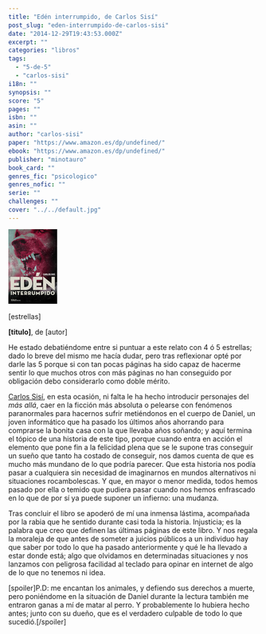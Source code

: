 ```yaml
---
title: "Edén interrumpido, de Carlos Sisí"
post_slug: "eden-interrumpido-de-carlos-sisi"
date: "2014-12-29T19:43:53.000Z"
excerpt: ""
categories: "libros"
tags: 
  - "5-de-5"
  - "carlos-sisi"
i18n: ""
synopsis: ""
score: "5"
pages: ""
isbn: ""
asin: ""
author: "carlos-sisi"
paper: "https://www.amazon.es/dp/undefined/"
ebook: "https://www.amazon.es/dp/undefined/"
publisher: "minotauro"
book_card: ""
genres_fic: "psicologico"
genres_nofic: ""
serie: ""
challenges: ""
cover: "../../default.jpg"
---
```


![[titulo-foto]](images/eden-interrumpido-p.jpg)

\[estrellas\]

**\[titulo\]**, de \[autor\]

He estado debatiéndome entre si puntuar a este relato con 4 ó 5 estrellas; dado lo breve del mismo me hacía dudar, pero tras reflexionar opté por darle las 5 porque si con tan pocas páginas ha sido capaz de hacerme sentir lo que muchos otros con más páginas no han conseguido por obligación debo considerarlo como doble mérito.

[Carlos Sisí](http://fjp.es/autor/carlos-sisi "Carlos Sisí"), en esta ocasión, ni falta le ha hecho introducir personajes del _más allá_, caer en la ficción más absoluta o pelearse con fenómenos paranormales para hacernos sufrir metiéndonos en el cuerpo de Daniel, un joven informático que ha pasado los últimos años ahorrando para comprarse la bonita casa con la que llevaba años soñando; y aquí termina el tópico de una historia de este tipo, porque cuando entra en acción el elemento que pone fin a la felicidad plena que se le supone tras conseguir un sueño que tanto ha costado de conseguir, nos damos cuenta de que es mucho más mundano de lo que podría parecer. Que esta historia nos podía pasar a cualquiera sin necesidad de imaginarnos en mundos alternativos ni situaciones rocambolescas. Y que, en mayor o menor medida, todos hemos pasado por ella o temido que pudiera pasar cuando nos hemos enfrascado en lo que de por sí ya puede suponer un infierno: una mudanza.

Tras concluir el libro se apoderó de mí una inmensa lástima, acompañada por la rabia que he sentido durante casi toda la historia. Injusticia; es la palabra que creo que definen las últimas páginas de este libro. Y nos regala la moraleja de que antes de someter a juicios públicos a un individuo hay que saber por todo lo que ha pasado anteriormente y qué le ha llevado a estar donde está; algo que olvidamos en determinadas situaciones y nos lanzamos con peligrosa facilidad al teclado para opinar en internet de algo de lo que no tenemos ni idea.

\[spoiler\]P.D: me encantan los animales, y defiendo sus derechos a muerte, pero poniéndome en la situación de Daniel durante la lectura también me entraron ganas a mí de matar al perro. Y probablemente lo hubiera hecho antes; junto con su dueño, que es el verdadero culpable de todo lo que sucedió.\[/spoiler\]
